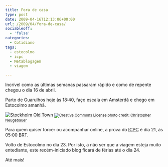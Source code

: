 ```yaml
---
title: Fora de casa
type: post
date: 2009-04-16T12:13:06+00:00
url: /2009/04/fora-de-casa/
sociableoff:
  - 'false'
categories:
  - Cotidiano
tags:
  - estocolmo
  - icpc
  - Metablogagem
  - viagem

---
```

Incrível como as últimas semanas passaram rápido e como de repente chegou o dia 16 de abril.

Parto de Guarulhos hoje às 18:40, faço escala em Amsterdã e chego em Estocolmo amanhã.

<a href="http://www.flickr.com/photos/22876496@N02/3445718602/" title="Stockholm Old Town" target="_blank"><img src="https://i1.wp.com/farm4.static.flickr.com/3589/3445718602_60022c1166.jpg?w=604" alt="Stockholm Old Town" border="0" data-recalc-dims="1" /></a>
<small><a href="http://creativecommons.org/licenses/by-sa/2.0/" title="Attribution-ShareAlike License" target="_blank"><img src="https://i0.wp.com/blog.tiagomadeira.com/wp-content/plugins/photo-dropper/images/cc.png?resize=16%2C16" alt="Creative Commons License" border="0" align="absmiddle" data-recalc-dims="1" /></a> <a href="http://www.photodropper.com/photos/" target="_blank">photo</a> credit: <a href="http://www.flickr.com/photos/22876496@N02/3445718602/" title="Christopher Neugebauer" target="_blank">Christopher Neugebauer</a></small>

Para quem quiser torcer ou acompanhar online, a prova do <acronym title="International Collegiate Programming Contest">ICPC</acronym> é dia 21, às 05:00 BRT.

Volto de Estocolmo no dia 23. Por isto, a não ser que a viagem esteja muito entediante, este recém-iniciado blog ficará de férias até o dia 24.

Até mais!

